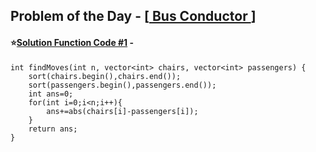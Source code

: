 ## Problem of the Day - [<a href="https://practice.geeksforgeeks.org/problems/c6ced401352fd126b89129cd562a9247f057e40e/1"> Bus Conductor </a>]


#### ⭐<ins>Solution Function Code #1</ins> -

    int findMoves(int n, vector<int> chairs, vector<int> passengers) {
        sort(chairs.begin(),chairs.end());
        sort(passengers.begin(),passengers.end());
        int ans=0;
        for(int i=0;i<n;i++){
            ans+=abs(chairs[i]-passengers[i]);
        }
        return ans;
    }
